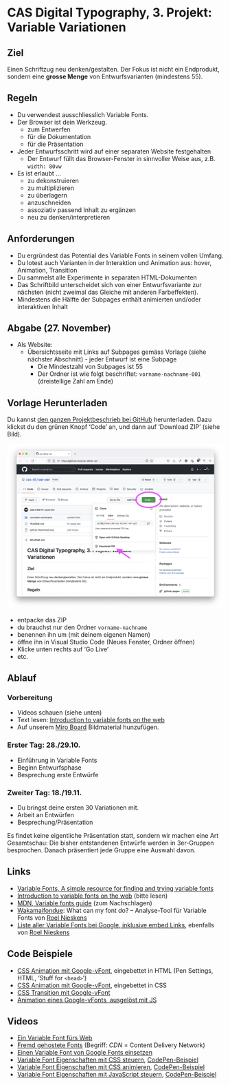 # CAS Digital Typography, 3. Projekt: Variable Variationen

## Ziel

Einen Schriftzug neu denken/gestalten. Der Fokus ist nicht ein Endprodukt, sondern eine **grosse Menge** von Entwurfsvarianten (mindestens 55).

## Regeln

- Du verwendest ausschliesslich Variable Fonts.
- Der Browser ist dein Werkzeug.
  - zum  Entwerfen
  - für die Dokumentation
  - für die Präsentation
- Jeder Entwurfsschritt wird auf einer separaten Website festgehalten
  - Der Entwurf füllt das Browser-Fenster in sinnvoller Weise aus, z.B. `width: 80vw`
- Es ist erlaubt ...
  - zu dekonstruieren
  - zu multiplizieren
  - zu überlagern
  - anzuschneiden
  - assoziativ passend Inhalt zu ergänzen
  - neu zu denken/interpretieren

## Anforderungen

- Du ergründest das Potential des Variable Fonts in seinem vollen Umfang.
- Du lotest auch Varianten in der Interaktion und Animation aus: hover, Animation, Transition
- Du sammelst alle Experimente in separaten HTML-Dokumenten
- Das Schriftbild unterscheidet sich von einer Entwurfsvariante zur nächsten (nicht zweimal das Gleiche mit anderen Farbeffekten).
 - Mindestens die Hälfte der Subpages enthält animierten und/oder interaktiven Inhalt

## Abgabe (27. November)

- Als Website:
  - Übersichtsseite mit Links auf Subpages gemäss Vorlage (siehe nächster Abschnitt)
  - jeder Entwurf ist eine Subpage
    - Die Mindestzahl von Subpages ist 55
    - Der Ordner ist wie folgt beschriftet: `vorname-nachname-001` (dreistellige Zahl am Ende)

## Vorlage Herunterladen

Du kannst [den ganzen Projektbeschrieb bei GitHub](https://github.com/cas-dt/var-var) herunterladen. Dazu klickst du den grünen Knopf ‘Code’ an, und dann auf ‘Download ZIP’ (siehe Bild).

![](github-download.png)

- entpacke das ZIP
- du brauchst nur den Ordner `vorname-nachname`
- benennen ihn um (mit deinem eigenen Namen)
- öffne ihn in Visual Studio Code (Neues Fenster, Ordner öffnen)
- Klicke unten rechts auf ‘Go Live’
- etc.

## Ablauf

### Vorbereitung

- Videos schauen (siehe unten)
- Text lesen: [Introduction to variable fonts on the web](https://web.dev/variable-fonts/)
- Auf unserem [Miro Board](https://miro.com/app/board/uXjVPMeIYus=/) Bildmaterial hunzufügen.

### Erster Tag: 28./29.10.

- Einführung in Variable Fonts
- Beginn Entwurfsphase
- Besprechung erste Entwürfe

### Zweiter Tag: 18./19.11.

- Du bringst deine ersten 30 Variationen mit.
- Arbeit an Entwürfen
- Besprechung/Präsentation

Es findet keine eigentliche Präsentation statt, sondern wir machen eine Art Gesamtschau: Die bisher entstandenen Entwürfe werden in 3er-Gruppen besprochen. Danach präsentiert jede Gruppe eine Auswahl davon.

## Links

- [Variable Fonts, A simple resource for finding and trying variable fonts](https://v-fonts.com/)
 - [Introduction to variable fonts on the web](https://web.dev/variable-fonts/) (bitte lesen)
 - [MDN, Variable fonts guide](https://developer.mozilla.org/en-US/docs/Web/CSS/CSS_Fonts/Variable_Fonts_Guide) (zum Nachschlagen)
 - [Wakamaifondue](https://wakamaifondue.com/beta/): What can my font do? – Analyse-Tool für Variable Fonts von [Roel Nieskens](https://pixelambacht.nl/)
 - [Liste aller Variable Fonts bei Google, inklusive embed Links](https://pixelambacht.nl/google-variable-fonts-links/), ebenfalls von [Roel Nieskens](https://pixelambacht.nl/)

## Code Beispiele

 - [CSS Animation mit Google-vFont](https://codepen.io/oolong32/pen/PobPmEL), eingebettet in HTML (Pen Settings, HTML, ‘Stuff for `<head>`’)
 - [CSS Animation mit Google-vFont](https://codepen.io/oolong32/pen/zYdJzxN), eingebettet in CSS
 - [CSS Transition mit Google-vFont](https://codepen.io/oolong32/pen/zYovoBo)
 - [Animation eines Google-vFonts, ausgelöst mit JS](https://codepen.io/oolong32/pen/dyOYWdK)

## Videos

- [Ein Variable Font fürs Web](https://youtu.be/CI8QvH_SDBs)
- [Fremd gehostete Fonts](https://youtu.be/bFMyAmIUzWo) (Begriff: *CDN* = Content Delivery Network)
- [Einen Variable Font von Google Fonts einsetzen](https://youtu.be/77T4RtF3O2A)
- [Variable Font Eigenschaften mit CSS steuern](https://youtu.be/xzBWTV2pJl8), [CodePen-Beispiel](https://codepen.io/oolong32/pen/zYovoBo)
- [Variable Font Eigenschaften mit CSS animieren](https://youtu.be/y4oW1T7R1es), [CodePen-Beispiel](https://codepen.io/oolong32/pen/PobPmEL)
- [Variable Font Eigenschaften mit JavaScript steuern](https://youtu.be/SKIJzeRfs_s), [CodePen-Beispiel](https://codepen.io/oolong32/pen/dyOYWdK)
